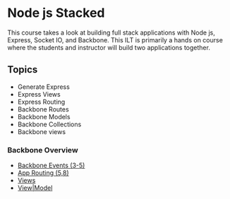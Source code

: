 Node js Stacked
===============
This course takes a look at building full stack applications with Node js, Express, Socket IO, and Backbone.  This
ILT is primarily a hands on course where the students and instructor will build two applications together.

Topics
------
* Generate Express
* Express Views
* Express Routing
* Backbone Routes
* Backbone Models
* Backbone Collections
* Backbone views

### Backbone Overview

* [Backbone Events (3-5)](http://jsbin.com/kexix/3/edit?js,output)
* [App Routing (5,8)](http://jsbin.com/olonan/5/edit?js)
* [Views](http://jsbin.com/baleci/1/edit?js,output)
* [View|Model](http://jsbin.com/pimaz/1/edit?js,output)

